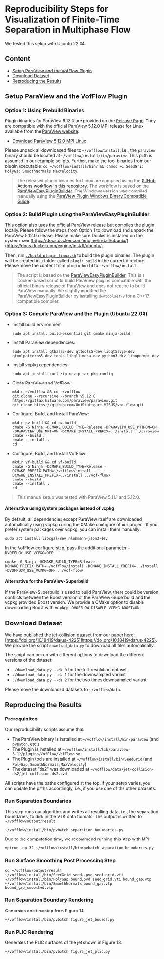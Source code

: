 # Reproducibility Steps for Visualization of Finite-Time Separation in Multiphase Flow

We tested this setup with Ubuntu 22.04.

## Content

- [Setup ParaView and the VofFlow Plugin](#setup-paraview-and-the-vofflow-plugin)
- [Download Dataset](#download-dataset)
- [Reproducing the Results](#reproducing-the-results)

## Setup ParaView and the VofFlow Plugin

### Option 1: Using Prebuild Binaries

Plugin binaries for ParaView 5.12.0 are provided on the [Release Page](https://github.com/UniStuttgart-VISUS/vof-flow/releases).
They are compatible with the official ParaView 5.12.0 MPI release for Linux available from the [ParaView website](https://www.paraview.org/download/):

- [Download ParaView 5.12.0 MPI Linux](https://www.paraview.org/paraview-downloads/download.php?submit=Download&version=v5.12&type=binary&os=Linux&downloadFile=ParaView-5.12.0-MPI-Linux-Python3.10-x86_64.tar.gz)

Please unpack all downloaded files to `~/vofflow/install`, i.e., the `paraview` binary should be located at `~/vofflow/install/bin/paraview`.
This path is assumed in our example scripts.
Further, make the tool binaries from our plugin executable: `cd ~/vofflow/install/bin/ && chmod +x SeedGrid PolyGap SmoothNormals MaxVelocity`.

> The released plugin binaries for Linux are compiled using the [GitHub Actions workflow in this repository](../.github/workflows/build.yml).
> The workflow is based on the [ParaViewEasyPluginBuilder](https://gitlab.kitware.com/paraview/paraview-easy-plugin-builder).
> The Windows version was compiled manually using the [ParaView Plugin Windows Binary Compatible Guide](https://gitlab.kitware.com/paraview/paraview-plugin-windows-binary-compatible-guide).

### Option 2: Build Plugin using the ParaViewEasyPluginBuilder

This option also uses the official ParaView release but compiles the plugin locally.
Please follow the steps from Option 1 to download and unpack the ParaView 5.12.0 release.
Please make sure Docker is installed on the system, see [https://docs.docker.com/engine/install/ubuntu/](https://docs.docker.com/engine/install/ubuntu/).

Then, run [`./build_plugin_linux.sh`](scripts/build_plugin_linux.sh) to build the plugin binaries.
The plugin will be created in a folder called `plugin_build` in the current directory.
Please move the content from `plugin_build` to `~/vofflow/install`.

> The script is based on the [ParaViewEasyPluginBuilder](https://gitlab.kitware.com/paraview/paraview-easy-plugin-builder).
> This is a Docker-based script to build ParaView plugins compatible with the official binary release of ParaView and does not require to build ParaView manually.
> We slightly modified the ParaViewEasyPluginBuilder by installing `devtoolset-9` for a C++17 compatible compiler.

### Option 3: Compile ParaView and the Plugin (Ubuntu 22.04)

- Install build environment:
  ```shell
  sudo apt install build-essential git cmake ninja-build
  ```
- Install ParaView dependencies:
  ```shell
  sudo apt install qtbase5-dev qttools5-dev libqt5svg5-dev qtxmlpatterns5-dev-tools libgl1-mesa-dev python3-dev libopenmpi-dev
  ```
- Install vcpkg dependencies:
  ```shell
  sudo apt install curl zip unzip tar pkg-config
  ```
- Clone ParaView and VofFlow:
  ```shell
  mkdir ~/vofflow && cd ~/vofflow
  git clone --recursive --branch v5.12.0 https://gitlab.kitware.com/paraview/paraview.git
  git clone https://github.com/UniStuttgart-VISUS/vof-flow.git
  ```
- Configure, Build, and Install ParaView:
  ```shell
  mkdir pv-build && cd pv-build
  cmake -G Ninja -DCMAKE_BUILD_TYPE=Release -DPARAVIEW_USE_PYTHON=ON -DPARAVIEW_USE_MPI=ON -DCMAKE_INSTALL_PREFIX=../install ../paraview
  cmake --build .
  cmake --install .
  cd ..
  ```
- Configure, Build, and Install VofFlow:
  ```shell
  mkdir vf-build && cd vf-build
  cmake -G Ninja -DCMAKE_BUILD_TYPE=Release -DCMAKE_PREFIX_PATH=~/vofflow/install -DCMAKE_INSTALL_PREFIX=../install ../vof-flow/
  cmake --build .
  cmake --install .
  cd ..
  ```

> This manual setup was tested with ParaView 5.11.1 and 5.12.0.

#### Alternative using system packages instead of vcpkg

By default, all dependencies except ParaView itself are downloaded automatically using vcpkg during the CMake configure of our project.
If you prefer system packages over vcpkg, you can install them manually:
```shell
sudo apt install libcgal-dev nlohmann-json3-dev
```
In the VofFlow configure step, pass the additional parameter `-DVOFFLOW_USE_VCPKG=OFF`:
```shell
cmake -G Ninja -DCMAKE_BUILD_TYPE=Release -DCMAKE_PREFIX_PATH=~/vofflow/install -DCMAKE_INSTALL_PREFIX=../install -DVOFFLOW_USE_VCPKG=OFF ../vof-flow/
```

#### Alternative for the ParaView-Superbuild

If the ParaView-Superbuild is used to build ParaView, there could be version conflicts between the Boost version of the ParaView-Superbuild and the vcpkg provided Boost version.
We provide a CMake option to disable downloading Boost with vcpkg: `-DVOFFLOW_DISABLE_VCPKG_BOOST=ON`.

## Download Dataset

We have published the jet-collision dataset from our paper here: [https://doi.org/10.18419/darus-4225](https://doi.org/10.18419/darus-4225).
We provide the script `download_data.py` to download all files automatically.

The script can be run with different options to download the different versions of the dataset:

- `./download_data.py --ds 0` for the full-resolution dataset
- `./download_data.py --ds 1` for the downsampled variant
- `./download_data.py --ds 2` for the two times downsampled variant

Please move the downloaded datasets to `~/vofflow/data`.

## Reproducing the Results

### Prerequisites

Our reproducibility scripts assume that:
- The ParaView binary is installed at `~/vofflow/install/bin/paraview` (and `pvbatch`, etc.)
- The Plugin is installed at `~/vofflow/install/lib/paraview-5.12/plugins/VofFlow/VofFlow.so`
- The Plugin tools are installed at `~/vofflow/install/bin/SeedGrid` (and `PolyGap`, `SmoothNormals`, `MaxVelocity`)
- The dataset "ds2" was downloaded at `~/vofflow/data/jet-collision-ds2/jet-collision-ds2.pvd`

All scripts have the paths configured at the top.
If your setup varies, you can update the paths accordingly, i.e., if you use one of the other datasets.

### Run Separation Boundaries

This step runs our algorithm and writes all resulting data, i.e., the separation boundaries, to disk in the VTK data formats.
The output is written to `~/vofflow/output/result`

```shell
~/vofflow/install/bin/pvbatch separation_boundaries.py
```

Due to the computation time, we recommend running this step with MPI:
```shell
mpirun -np 32 ~/vofflow/install/bin/pvbatch separation_boundaries.py
```

### Run Surface Smoothing Post Processing Step

```shell
cd ~/vofflow/output/result
~/vofflow/install/bin/SeedGrid seeds.pvd seed_grid.vti
~/vofflow/install/bin/PolyGap bound.pvd seed_grid.vti bound_gap.vtp
~/vofflow/install/bin/SmoothNormals bound_gap.vtp bound_gap_smoothed.vtp
```

### Run Separation Boundary Rendering

Generates one timestep from Figure 14.

```shell
~/vofflow/install/bin/pvbatch figure_jet_bounds.py
```

### Run PLIC Rendering

Generates the PLIC surfaces of the jet shown in Figure 13.

```shell
~/vofflow/install/bin/pvbatch figure_jet_plic.py
```
